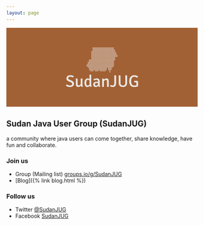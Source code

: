 ```yaml
---
layout: page
---
```


![cover-image](/assets/images/cover.png)

## Sudan Java User Group (SudanJUG)
a community where java users can come together, share knowledge, have fun and collaborate.

### Join us
- Group (Mailing list) [groups.io/g/SudanJUG](https://groups.io/g/SudanJUG)
- [Blog]({% link blog.html %})

### Follow us
- Twitter [@SudanJUG](https://twitter.com/SudanJUG)
- Facebook [SudanJUG](https://www.facebook.com/SudanJug-100201168757194)

